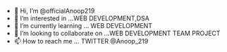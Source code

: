 - 👋 Hi, I’m @officialAnoop219
- 👀 I’m interested in ...WEB DEVELOPMENT,DSA
- 🌱 I’m currently learning ... WEB DEVELOPMENT
- 💞️ I’m looking to collaborate on ...WEB DEVELOPMENT TEAM PROJECT
- 📫 How to reach me ... TWITTER @Anoop_219

<!---
officialAnoop219/officialAnoop219 is a ✨ special ✨ repository because its `README.md` (this file) appears on your GitHub profile.
You can click the Preview link to take a look at your changes.
--->

